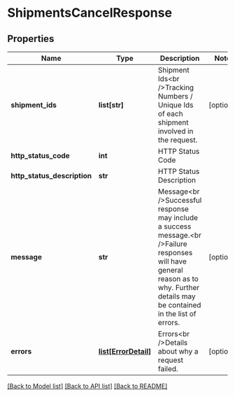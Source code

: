 # ShipmentsCancelResponse

## Properties
Name | Type | Description | Notes
------------ | ------------- | ------------- | -------------
**shipment_ids** | **list[str]** | Shipment Ids&lt;br /&gt;Tracking Numbers / Unique Ids of each shipment involved in the request. | [optional] 
**http_status_code** | **int** | HTTP Status Code | 
**http_status_description** | **str** | HTTP Status Description | 
**message** | **str** | Message&lt;br /&gt;Successful response may include a success message.&lt;br /&gt;Failure responses will have general reason as to why. Further details may be contained in the list of errors. | [optional] 
**errors** | [**list[ErrorDetail]**](ErrorDetail.md) | Errors&lt;br /&gt;Details about why a request failed. | [optional] 

[[Back to Model list]](../README.md#documentation-for-models) [[Back to API list]](../README.md#documentation-for-api-endpoints) [[Back to README]](../README.md)

